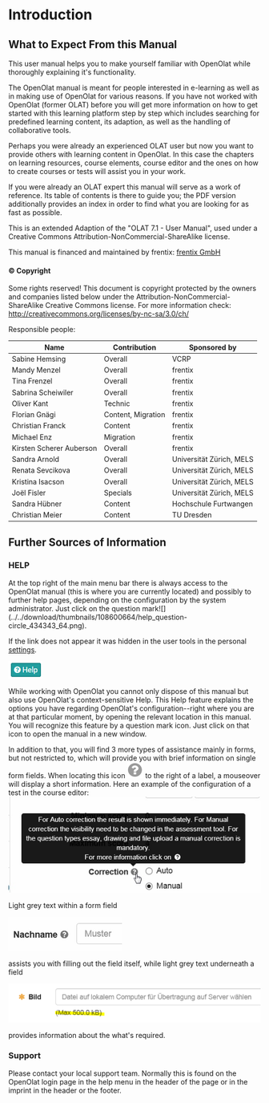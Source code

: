 # Introduction

## What to Expect From this Manual

This user manual helps you to make yourself familiar with OpenOlat while
thoroughly explaining it's functionality.

The OpenOlat manual is meant for people interested in e-learning as well as in
making use of OpenOlat for various reasons. If you have not worked with
OpenOlat (former OLAT) before you will get more information on how to get
started with this learning platform step by step which includes searching for
predefined learning content, its adaption, as well as the handling of
collaborative tools.

Perhaps you were already an experienced OLAT user but now you want to provide
others with learning content in OpenOlat. In this case the chapters on
learning resources, course elements, course editor and the ones on how to
create courses or tests will assist you in your work.

If you were already an OLAT expert this manual will serve as a work of
reference. Its table of contents is there to guide you; the PDF version
additionally provides an index in order to find what you are looking for as
fast as possible.

This is an extended Adaption of the "OLAT 7.1 - User Manual", used under a
Creative Commons Attribution-NonCommercial-ShareAlike license.

This manual is financed and maintained by frentix: [frentix
GmbH](https://www.frentix.com/)

#### © Copyright

Some rights reserved! This document is copyright protected by the owners and
companies listed below under the Attribution-NonCommercial-ShareAlike Creative
Commons license. For more information check:
<http://creativecommons.org/licenses/by-nc-sa/3.0/ch/>

Responsible people:

| Name | Contribution | Sponsored by |
| ---- | ------------ | ----------- |
| Sabine Hemsing | Overall | VCRP |
| Mandy Menzel | Overall | frentix |
| Tina Frenzel | Overall | frentix |
| Sabrina Scheiwiler | Overall | frentix |
| Oliver Kant | Technic | frentix |
| Florian Gnägi | Content, Migration | frentix |
| Christian Franck | Content | frentix |
| Michael Enz | Migration | frentix |
| Kirsten Scherer Auberson | Overall | frentix |
| Sandra Arnold | Overall | Universität Zürich, MELS |
| Renata Sevcikova | Overall | Universität Zürich, MELS |
| Kristina Isacson | Overall | Universität Zürich, MELS  |
| Joël Fisler | Specials | Universität Zürich, MELS |
| Sandra Hübner | Content | Hochschule Furtwangen |
| Christian Meier | Content | TU Dresden |


## Further Sources of Information

### HELP

At the top right of the main menu bar there is always access to the OpenOlat
manual (this is where you are currently located) and possibly to further help
pages, depending on the configuration by the system administrator.  Just click
on the question mark![](../../download/thumbnails/108600664/help_question-
circle_434343_64.png).

If the link does not appear it was hidden in the user tools in the personal
[settings](https://confluence.openolat.org/display/OO152EN/Configuration).

 ![](assets/help.png)

While working with OpenOlat you cannot only dispose of this manual but also
use OpenOlat's  context-sensitive Help. This Help feature explains the options
you have regarding OpenOlat's configuration--right where you are at that
particular moment, by opening the relevant location in this manual. You will
recognize this feature by a question mark icon. Just click on that icon to
open the manual in a new window.

In addition to that, you will find 3 more types of assistance mainly in forms,
but not restricted to, which will provide you with brief information on single
form fields. When locating this icon
![](assets/hover_help.png)
to the right of a label, a mouseover will display a short information. Here an
example of the configuration of a test in the course editor:
![](assets/example_Fragezeichen.jpg)

  

Light grey text within a form field

![](assets/help_gui_demo.jpg)  

assists you with filling out the field itself, while light grey text
underneath a field

![](assets/help_gui_demo1.png)  

provides information about the what's required.

### Support

Please contact your local support team. Normally this is found on the OpenOlat login page in the help menu in the header of the page or in the imprint in the header or the footer. 

  
